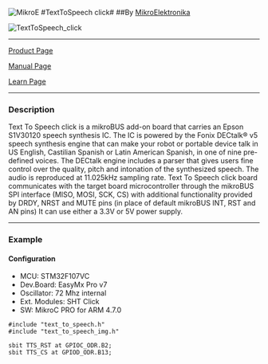 ![MikroE](http://www.mikroe.com/img/designs/beta/logo_small.png)
#TextToSpeech click#
##By [MikroElektronika](http://www.mikroe.com)

![TextToSpeech_click](http://cdn.mikroe.com/img/banners/news/2016/04/text-to-speech-banner-news.png)

---

[Product Page]( http://www.mikroe.com/click/text-to-speech/ )

[Manual Page](http://docs.mikroe.com/Text_To_Speech_click)

[Learn Page]( http://learn.mikroe.com/make-robot-speak-text-speech/ )

---

### Description
Text To Speech click is a mikroBUS add-on board that carries an Epson S1V30120 speech synthesis IC. 
The IC is powered by the Fonix DECtalk® v5 speech synthesis engine that can make your robot or 
portable device talk in US English, Castilian Spanish or Latin American Spanish, 
in one of nine pre-defined voices. The DECtalk engine includes a parser that gives users fine control 
over the quality, pitch and intonation of the synthesized speech. The audio is reproduced at 11.025kHz 
sampling rate. Text To Speech click board communicates with the target board microcontroller through the mikroBUS 
SPI interface (MISO, MOSI, SCK, CS) with additional functionality provided by DRDY, NRST and MUTE pins 
(in place of default mikroBUS INT, RST and AN pins) It can use either a 3.3V or 5V power supply.

---

### Example

#### Configuration
* MCU:             STM32F107VC
* Dev.Board:       EasyMx Pro v7
* Oscillator:      72 Mhz internal
* Ext. Modules:    SHT Click
* SW:              MikroC PRO for ARM 4.7.0    

```
#include "text_to_speech.h"
#include "text_to_speech_img.h"

sbit TTS_RST at GPIOC_ODR.B2;
sbit TTS_CS at GPIOD_ODR.B13;
sbit TTS_MUTE at GPIOA_ODR.B4;
sbit TTS_RDY at GPIOD_IDR.B10;

void msg_blk( uint16_t *req, uint16_t *err );
void fatal_err( uint16_t *err );
void system_init( void );

void msg_blk( uint16_t *req, uint16_t *err )
{

}

void fatal_err( uint16_t *err )
{
}

void system_init()
{
    GPIO_Digital_Output( &GPIOC_ODR, _GPIO_PINMASK_2 );
    GPIO_Digital_Output( &GPIOD_ODR, _GPIO_PINMASK_13 );
    GPIO_Digital_Output( &GPIOA_ODR, _GPIO_PINMASK_4 );
    GPIO_Digital_Input( &GPIOD_IDR, _GPIO_PINMASK_10 );
    Delay_ms( 200 );
    
    SPI3_Init_Advanced( _SPI_FPCLK_DIV128, _SPI_MASTER | _SPI_8_BIT |
                        _SPI_CLK_IDLE_HIGH | _SPI_SECOND_CLK_EDGE_TRANSITION |
                        _SPI_MSB_FIRST | _SPI_SS_DISABLE | _SPI_SSM_ENABLE | 
                        _SPI_SSI_1, &_GPIO_MODULE_SPI3_PC10_11_12 );

    Delay_ms( 200 );
}

void main() 
{
    system_init();
    tts_init();
    tts_msg_block_callback( msg_blk );
    tts_fatal_err_callback( fatal_err );

}
```
